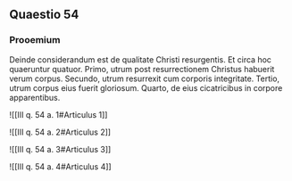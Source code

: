 ## Quaestio 54

### Prooemium

Deinde considerandum est de qualitate Christi resurgentis. Et circa hoc quaeruntur quatuor. Primo, utrum post resurrectionem Christus habuerit verum corpus. Secundo, utrum resurrexit cum corporis integritate. Tertio, utrum corpus eius fuerit gloriosum. Quarto, de eius cicatricibus in corpore apparentibus.

![[III q. 54 a. 1#Articulus 1]]

![[III q. 54 a. 2#Articulus 2]]

![[III q. 54 a. 3#Articulus 3]]

![[III q. 54 a. 4#Articulus 4]]

